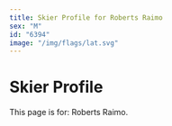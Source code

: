 ```yaml
---
title: Skier Profile for Roberts Raimo
sex: "M"
id: "6394"
image: "/img/flags/lat.svg" 
---
```


# Skier Profile

This page is for: Roberts Raimo.
    